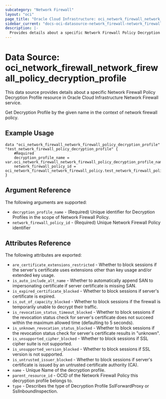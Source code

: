 ```yaml
---
subcategory: "Network Firewall"
layout: "oci"
page_title: "Oracle Cloud Infrastructure: oci_network_firewall_network_firewall_policy_decryption_profile"
sidebar_current: "docs-oci-datasource-network_firewall-network_firewall_policy_decryption_profile"
description: |-
  Provides details about a specific Network Firewall Policy Decryption Profile in Oracle Cloud Infrastructure Network Firewall service
---
```


# Data Source: oci_network_firewall_network_firewall_policy_decryption_profile
This data source provides details about a specific Network Firewall Policy Decryption Profile resource in Oracle Cloud Infrastructure Network Firewall service.

Get Decryption Profile by the given name in the context of network firewall policy.

## Example Usage

```hcl
data "oci_network_firewall_network_firewall_policy_decryption_profile" "test_network_firewall_policy_decryption_profile" {
	#Required
	decryption_profile_name = var.oci_network_firewall_network_firewall_policy_decryption_profile_name
	network_firewall_policy_id = oci_network_firewall_network_firewall_policy.test_network_firewall_policy.id
}
```

## Argument Reference

The following arguments are supported:

* `decryption_profile_name` - (Required) Unique identifier for Decryption Profiles in the scope of Network Firewall Policy.
* `network_firewall_policy_id` - (Required) Unique Network Firewall Policy identifier


## Attributes Reference

The following attributes are exported:

* `are_certificate_extensions_restricted` - Whether to block sessions if the server's certificate uses extensions other than key usage and/or extended key usage.
* `is_auto_include_alt_name` - Whether to automatically append SAN to impersonating certificate if server certificate is missing SAN.
* `is_expired_certificate_blocked` - Whether to block sessions if server's certificate is expired.
* `is_out_of_capacity_blocked` - Whether to block sessions if the firewall is temporarily unable to decrypt their traffic.
* `is_revocation_status_timeout_blocked` - Whether to block sessions if the revocation status check for server's certificate does not succeed within the maximum allowed time (defaulting to 5 seconds). 
* `is_unknown_revocation_status_blocked` - Whether to block sessions if the revocation status check for server's certificate results in "unknown".
* `is_unsupported_cipher_blocked` - Whether to block sessions if SSL cipher suite is not supported.
* `is_unsupported_version_blocked` - Whether to block sessions if SSL version is not supported.
* `is_untrusted_issuer_blocked` - Whether to block sessions if server's certificate is issued by an untrusted certificate authority (CA).
* `name` - Unique Name of the decryption profile.
* `parent_resource_id` - OCID of the Network Firewall Policy this decryption profile belongs to.
* `type` - Describes the type of Decryption Profile SslForwardProxy or SslInboundInspection.

